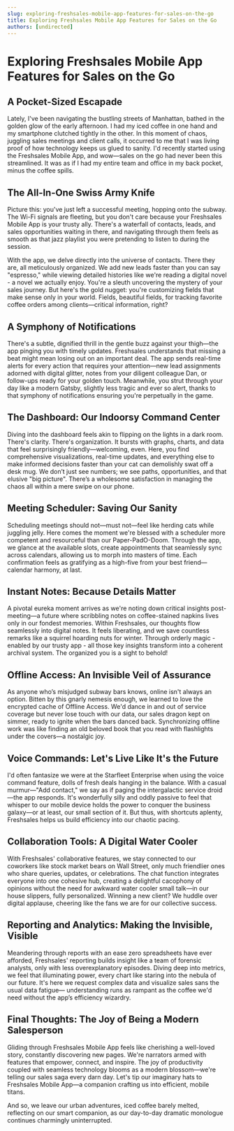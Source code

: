 ```yaml
---
slug: exploring-freshsales-mobile-app-features-for-sales-on-the-go
title: Exploring Freshsales Mobile App Features for Sales on the Go
authors: [undirected]
---
```



# Exploring Freshsales Mobile App Features for Sales on the Go

## A Pocket-Sized Escapade

Lately, I've been navigating the bustling streets of Manhattan, bathed in the golden glow of the early afternoon. I had my iced coffee in one hand and my smartphone clutched tightly in the other. In this moment of chaos, juggling sales meetings and client calls, it occurred to me that I was living proof of how technology keeps us glued to sanity. I'd recently started using the Freshsales Mobile App, and wow—sales on the go had never been this streamlined. It was as if I had my entire team and office in my back pocket, minus the coffee spills. 

## The All-In-One Swiss Army Knife

Picture this: you've just left a successful meeting, hopping onto the subway. The Wi-Fi signals are fleeting, but you don't care because your Freshsales Mobile App is your trusty ally. There's a waterfall of contacts, leads, and sales opportunities waiting in there, and navigating through them feels as smooth as that jazz playlist you were pretending to listen to during the session.

With the app, we delve directly into the universe of contacts. There they are, all meticulously organized. We add new leads faster than you can say "espresso," while viewing detailed histories like we're reading a digital novel - a novel we actually enjoy. You're a sleuth uncovering the mystery of your sales journey. But here's the gold nugget: you're customizing fields that make sense only in your world. Fields, beautiful fields, for tracking favorite coffee orders among clients—critical information, right?

## A Symphony of Notifications

There's a subtle, dignified thrill in the gentle buzz against your thigh—the app pinging you with timely updates. Freshsales understands that missing a beat might mean losing out on an important deal. The app sends real-time alerts for every action that requires your attention—new lead assignments adorned with digital glitter, notes from your diligent colleague Dan, or follow-ups ready for your golden touch. Meanwhile, you strut through your day like a modern Gatsby, slightly less tragic and ever so alert, thanks to that symphony of notifications ensuring you're perpetually in the game.

## The Dashboard: Our Indoorsy Command Center

Diving into the dashboard feels akin to flipping on the lights in a dark room. There's clarity. There's organization. It bursts with graphs, charts, and data that feel surprisingly friendly—welcoming, even. Here, you find comprehensive visualizations, real-time updates, and everything else to make informed decisions faster than your cat can demolishly swat off a desk mug. We don’t just see numbers; we see paths, opportunities, and that elusive "big picture". There’s a wholesome satisfaction in managing the chaos all within a mere swipe on our phone.

## Meeting Scheduler: Saving Our Sanity

Scheduling meetings should not—must not—feel like herding cats while juggling jelly. Here comes the moment we're blessed with a scheduler more competent and resourceful than our Paper-PadO-Doom. Through the app, we glance at the available slots, create appointments that seamlessly sync across calendars, allowing us to morph into masters of time. Each confirmation feels as gratifying as a high-five from your best friend—calendar harmony, at last. 

## Instant Notes: Because Details Matter

A pivotal eureka moment arrives as we're noting down critical insights post-meeting—a future where scribbling notes on coffee-stained napkins lives only in our fondest memories. Within Freshsales, our thoughts flow seamlessly into digital notes. It feels liberating, and we save countless remarks like a squirrel hoarding nuts for winter. Through orderly magic - enabled by our trusty app - all those key insights transform into a coherent archival system. The organized you is a sight to behold!

## Offline Access: An Invisible Veil of Assurance

As anyone who’s misjudged subway bars knows, online isn't always an option. Bitten by this gnarly nemesis enough, we learned to love the encrypted cache of Offline Access. We'd dance in and out of service coverage but never lose touch with our data, our sales dragon kept on simmer, ready to ignite when the bars danced back. Synchronizing offline work was like finding an old beloved book that you read with flashlights under the covers—a nostalgic joy.

## Voice Commands: Let's Live Like It's the Future

I'd often fantasize we were at the Starfleet Enterprise when using the voice command feature, dolls of fresh deals hanging in the balance. With a casual murmur—"Add contact," we say as if paging the intergalactic service droid—the app responds. It's wonderfully silly and oddly passive to feel that whisper to our mobile device holds the power to conquer the business galaxy—or at least, our small section of it. But thus, with shortcuts aplenty, Freshsales helps us build efficiency into our chaotic pacing.

## Collaboration Tools: A Digital Water Cooler

With Freshsales' collaborative features, we stay connected to our coworkers like stock market bears on Wall Street, only much friendlier ones who share queries, updates, or celebrations. The chat function integrates everyone into one cohesive hub, creating a delightful cacophony of opinions without the need for awkward water cooler small talk—in our house slippers, fully personalized. Winning a new client? We huddle over digital applause, cheering like the fans we are for our collective success.

## Reporting and Analytics: Making the Invisible, Visible

Meandering through reports with an ease zero spreadsheets have ever afforded, Freshsales' reporting builds insight like a team of forensic analysts, only with less overexplanatory episodes. Diving deep into metrics, we feel that illuminating power, every chart like staring into the nebula of our future. It's here we request complex data and visualize sales sans the usual data fatigue— understanding runs as rampant as the coffee we'd need without the app’s efficiency wizardry.

## Final Thoughts: The Joy of Being a Modern Salesperson

Gliding through Freshsales Mobile App feels like cherishing a well-loved story, constantly discovering new pages. We're narrators armed with features that empower, connect, and inspire. The joy of productivity coupled with seamless technology blooms as a modern blossom—we're telling our sales saga every darn day. Let's tip our imaginary hats to Freshsales Mobile App—a companion crafting us into efficient, mobile titans. 

And so, we leave our urban adventures, iced coffee barely melted, reflecting on our smart companion, as our day-to-day dramatic monologue continues charmingly uninterrupted.
